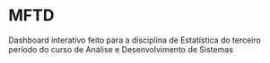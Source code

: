 # MFTD
Dashboard interativo feito para a disciplina de Estatística do terceiro período do curso de Análise e Desenvolvimento de Sistemas

